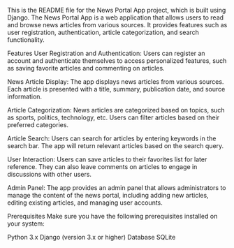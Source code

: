 This is the README file for the News Portal App project, which is built using Django. The News Portal App is a web application that allows users to read and browse news articles from various sources. It provides features such as user registration, authentication, article categorization, and search functionality.

Features
User Registration and Authentication: Users can register an account and authenticate themselves to access personalized features, such as saving favorite articles and commenting on articles.

News Article Display: The app displays news articles from various sources. Each article is presented with a title, summary, publication date, and source information.

Article Categorization: News articles are categorized based on topics, such as sports, politics, technology, etc. Users can filter articles based on their preferred categories.

Article Search: Users can search for articles by entering keywords in the search bar. The app will return relevant articles based on the search query.

User Interaction: Users can save articles to their favorites list for later reference. They can also leave comments on articles to engage in discussions with other users.

Admin Panel: The app provides an admin panel that allows administrators to manage the content of the news portal, including adding new articles, editing existing articles, and managing user accounts.

Prerequisites
Make sure you have the following prerequisites installed on your system:

Python 3.x
Django (version 3.x or higher)
Database  SQLite

